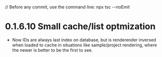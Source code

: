// Before any commit, use the command line: npx tsc --noEmit

# 0.1.6.10 Small cache/list optmization

- Now IDs are always last index on database, but is renderender inversed when loaded to cache in situations like sample/project rendering, where the newer is better to be the first to see.